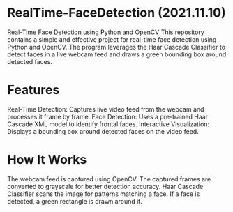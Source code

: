 # RealTime-FaceDetection  (2021.11.10)
Real-Time Face Detection using Python and OpenCV This repository contains a simple and effective project for real-time face detection using Python and OpenCV. The program leverages the Haar Cascade Classifier to detect faces in a live webcam feed and draws a green bounding box around detected faces.
# Features
Real-Time Detection: Captures live video feed from the webcam and processes it frame by frame.
Face Detection: Uses a pre-trained Haar Cascade XML model to identify frontal faces.
Interactive Visualization: Displays a bounding box around detected faces on the video feed.
# How It Works
The webcam feed is captured using OpenCV.
The captured frames are converted to grayscale for better detection accuracy.
Haar Cascade Classifier scans the image for patterns matching a face.
If a face is detected, a green rectangle is drawn around it.
